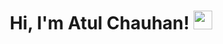 <h1 align="center">
Hi, I'm Atul Chauhan!
<img src="https://media.giphy.com/media/hvRJCLFzcasrR4ia7z/giphy.gif" width="30"></h1>
